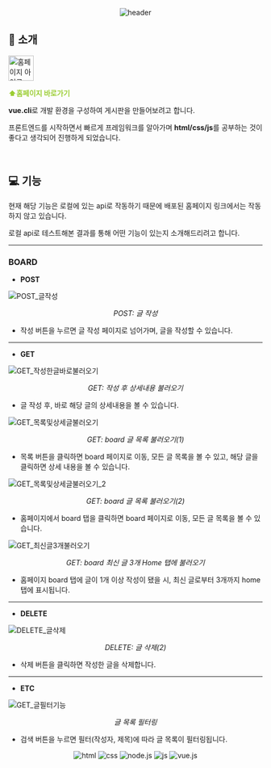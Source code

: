 <div align="center">

![header](https://capsule-render.vercel.app/api?text=vue-commnunity-board&type=soft&color=gradient&animation=fadeIn)
</div>

## :tada: 소개

<a href="https://otterbits.github.io/vue-community-board/">
  <img src="https://cdn.icon-icons.com/icons2/1790/PNG/512/homepage1_114609.png" alt="홈페이지 아이콘" width="50" height="50"/>
</a>
<br>

<span style="color:yellowgreen">**⬆️홈페이지 바로가기**</span>

**vue.cli**로 개발 환경을 구성하여 게시판을 만들어보려고 합니다.

프론트엔드를 시작하면서 빠르게 프레임워크를 알아가며 **html/css/js**를 공부하는 것이 좋다고 생각되어 진행하게 되었습니다.

<br>

## :computer: 기능

현재 해당 기능은 로컬에 있는 api로 작동하기 때문에 배포된 홈페이지 링크에서는 작동하지 않고 있습니다.

로컬 api로 테스트해본 결과를 통해 어떤 기능이 있는지 소개해드리려고 합니다.

---
### BOARD


- **POST**

![POST_글작성](https://github.com/otterbits/vue-community-board/assets/144116866/4a6a052c-0dfa-4b9b-9709-d97191d9e5d2) <p align="center">*POST: 글 작성*</p>

  - 작성 버튼을 누르면 글 작성 페이지로 넘어가며, 글을 작성할 수 있습니다.

---

- **GET**

![GET_작성한글바로불러오기](https://github.com/otterbits/vue-community-board/assets/144116866/5ddfb906-b127-4ae4-a703-c1ce64f29b3d) <p align="center">*GET: 작성 후 상세내용 불러오기*</p>

- 글 작성 후, 바로 해당 글의 상세내용을 볼 수 있습니다.

![GET_목록및상세글불러오기](https://github.com/otterbits/vue-community-board/assets/144116866/8333a9f4-3ed7-413e-a83b-9332d63fd5e6) <p align="center">*GET: board 글 목록 불러오기(1)*</p>

- 목록 버튼을 클릭하면 board 페이지로 이동, 모든 글 목록을 볼 수 있고, 해당 글을 클릭하면 상세 내용을 볼 수 있습니다.

![GET_목록및상세글불러오기_2](https://github.com/otterbits/vue-community-board/assets/144116866/8c07257f-7d4d-42cc-b08d-ea4602d8f818) <p align="center">*GET: board 글 목록 불러오기(2)*</p>

- 홈페이지에서 board 탭을 클릭하면 board 페이지로 이동, 모든 글 목록을 볼 수 있습니다.

![GET_최신글3개불러오기](https://github.com/otterbits/vue-community-board/assets/144116866/9a48b5fe-e254-40ce-ad12-e43868c0f833) <p align="center">*GET: board 최신 글 3개 Home 탭에 불러오기*</p>

- 홈페이지 board 탭에 글이 1개 이상 작성이 됐을 시, 최신 글로부터 3개까지 home 탭에 표시됩니다.

---

- **DELETE**

![DELETE_글삭제](https://github.com/otterbits/vue-community-board/assets/144116866/3ee88434-135e-4e6e-9ed9-2cdd7b99038f) <p align="center">*DELETE: 글 삭제(2)*</p>

- 삭제 버튼을 클릭하면 작성한 글을 삭제합니다.


---

- **ETC**

![GET_글필터기능](https://github.com/otterbits/vue-community-board/assets/144116866/32b2b9f2-e3d8-416a-b7b9-b5dfa839ede7) <p align="center">*글 목록 필터링*</p>

- 검색 버튼을 누르면 필터(작성자, 제목)에 따라 글 목록이 필터링됩니다.

<div align="center">
  
![html](https://img.shields.io/badge/HTML-239120?style=for-the-badge&logo=html5&logoColor=white)
![css](https://img.shields.io/badge/CSS-239120?&style=for-the-badge&logo=css3&logoColor=white)
![node.js](https://img.shields.io/badge/Node.js-43853D?style=for-the-badge&logo=node.js&logoColor=white)
![js](https://img.shields.io/badge/JavaScript-F7DF1E?style=for-the-badge&logo=JavaScript&logoColor=white)
![vue.js](https://img.shields.io/badge/Vue.js-35495E?style=for-the-badge&logo=vue.js&logoColor=4FC08D)
</div>